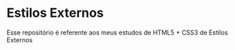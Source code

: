 # Estilos Externos

Esse repositório é referente aos meus estudos de HTML5 + CSS3 de Estilos Externos